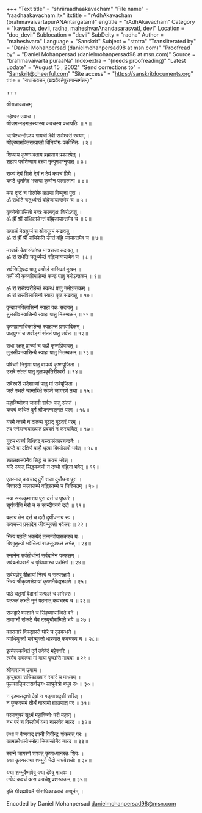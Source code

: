 +++
"Text title" = "shriiraadhaakavacham"
"File name" = "raadhaakavacham.itx"
itxtitle = "rAdhAkavacham (brahmavaivartapurANAntargatam)"
engtitle = "rAdhAkavacham"
Category = "kavacha, devii, radha, maheshvarAnandasarasvatI, devI"
Location = "doc_devii"
Sublocation = "devii"
SubDeity = "radha"
Author = "maheshvara"
Language = "Sanskrit"
Subject = "stotra"
"Transliterated by" = "Daniel Mohanpersad (danielmohanpersad98 at msn.com)"
"Proofread by" = "Daniel Mohanpersad (danielmohanpersad98 at msn.com)"
Source = "brahmavaivarta puraaNa"
Indexextra = "(needs proofreading)"
"Latest update" = "August 15 , 2002"
"Send corrections to" = "Sanskrit@cheerful.com"
"Site access" = "https://sanskritdocuments.org"
title = "राधाकवचम् (ब्रह्मवैवर्तपुराणान्तर्गतम्)"

+++
  
 श्रीराधाकवचम्   
  
महेश्वर उवाच ।  
श्रीजगन्मङ्गलस्यास्य कवचस्य प्रजापतिः ॥ १॥  
  
ऋषिश्चन्दोऽस्य गायत्री देवी रासेश्वरी स्वयम् ।  
श्रीकृष्णभक्तिसम्प्राप्तौ विनियोगः प्रकीर्तितः ॥ २॥  
  
शिष्याय कृष्णभक्ताय ब्रह्मणाय प्रकाश्येत् ।  
शठाय परशिष्याय दत्त्वा मृत्युमवाप्नुयात् ॥ ३॥  
  
राज्यं देयं शिरो देयं न देयं कवचं प्रिये ।  
कण्ठे धृतमिदं भक्त्या कृष्णेन परमात्मना ॥ ४॥  
  
मया दृष्टं च गोलोके ब्रह्मणा विष्णुना पुरा ।  
ॐ राधेति चतुर्थ्यन्तं वह्निजायान्तमेव च ॥ ५॥  
  
कृष्णेनोपासितो मन्त्रः कल्पवृक्षः शिरोऽवतु ।  
ॐ ह्रीं श्रीं राधिकाङेन्तं वह्निजायान्तमेव च ॥ ६॥  
  
कपालं नेत्रयुग्मं च श्रोत्रयुग्मं सदावतु ।  
ॐ रां ह्रीं श्रीं राधिकेति ङेन्तं वह्नि जायान्तमेव च ॥ ७॥  
  
मस्तकं केशसंघांश्च मन्त्रराजः सदावतु ।  
ॐ रां राधेति चतुर्थ्यन्तं वह्निजायान्तमेव च ॥ ८॥  
  
सर्वसिद्धिप्रदः पातु कपोलं नासिकां मुखम् ।  
क्लीं श्रीं कृष्णप्रियाङेन्तं कण्ठं पातु नमोऽन्तकम् ॥ ९॥  
  
ॐ रां रासेश्वरीङेन्तं स्कन्धं पातु नमोऽन्तकम् ।  
ॐ रां रासविलासिन्यै स्वाहा पृष्ठं सदावतु ॥ १०॥  
  
वृन्दावनविलासिन्यै स्वाहा वक्षः सदावतु ।  
तुलसीवनवासिन्यै स्वाहा पातु नितम्बकम् ॥ ११॥  
  
कृष्णप्राणाधिकाङेन्तं स्वाहान्तं प्रणवादिकम् ।  
पादयुग्मं च सर्वाङ्गं संततं पातु सर्वतः ॥ १२॥  
  
राधा रक्षतु प्राच्यां च वह्नौ कृष्णप्रियावतु ।  
तुलसीवनवासिन्यै स्वाहा पातु नितम्बकम् ॥ १३॥  
  
पश्चिमे निर्गुणा पातु वायव्ये कृष्णपूजिता ।  
उत्तरे संततं पातु मूलप्रकृतिरीश्वरी ॥ १४॥  
  
सर्वेश्वरी सदैशान्यां पातु मां सर्वपूजिता ।  
जले स्थले चान्तरिक्षे स्वप्ने जागरणे तथा ॥ १५॥  
  
महाविष्णोश्च जननी सर्वतः पातु संततं ।  
कवचं कथितं दुर्गे श्रीजगन्मङ्गलं परम् ॥ १६॥  
  
यस्मै कस्मै न दातव्य गुढाद् गुढतरं परम् ।  
तव स्नेहान्मयाख्यातं प्रवक्तं न कस्यचित् ॥ १७॥  
  
गुरुमभ्यर्च्य विधिवद् वस्त्रालंकारचन्दनैः ।  
कण्ठे वा दक्षिणे बाहौ धृत्वा विष्णोसमो भवेत् ॥ १८॥  
  
शतलक्षजपेनैव सिद्धं च कवचं भवेत् ।  
यदि स्यात् सिद्धकवचो न दग्धो वह्निना भवेत् ॥ १९॥  
  
एतस्मात् कवचाद् दुर्गे राजा दुर्योधनः पुरा ।  
विशारदो जलस्तम्भे वह्निस्तम्भे च निश्चितम् ॥ २०॥  
  
मया सनत्कुमाराय पुरा दत्तं च पुष्करे ।  
सूर्यपर्वणि मेरौ च स सान्दीपनये ददौ ॥ २१॥  
  
बलाय तेन दत्तं च ददौ दुर्योधनाय सः ।  
कवचस्य प्रसादेन जीवन्मुक्तो भवेन्नरः ॥ २२॥  
  
नित्यं पठति भक्त्येदं तन्मन्त्रोपासकश्च यः ।  
विष्णुतुल्यो भवेन्नित्यं राजसूयफलं लभेत् ॥ २३॥  
  
स्नानेन सर्वतीर्थानां सर्वदानेन यत्फलम् ।  
सर्वव्रतोपवासे च पृथिव्याश्च प्रदक्षिणे ॥ २४॥  
  
सर्वयज्ञेषु दीक्षायां नित्यं च सत्यरक्षणे ।  
नित्यं श्रीकृष्णसेवायां कृष्णनैवेद्यभक्षणे ॥ २५॥  
  
पाठे चतुर्णां वेदानां यत्फलं च लभेन्नरः ।  
यत्फलं लभते नूनं पठनात् कवचस्य च ॥ २६॥  
  
राजद्वारे श्मशाने च सिंहव्याघ्रान्विते वने ।  
दावाग्नौ संकटे चैव दस्युचौरान्विते भये ॥ २७॥  
  
कारागारे विपद्ग्रस्ते घोरे च दृढबन्धने ।  
व्याधियुक्तो भवेन्मुक्तो धारणात् कवचस्य च ॥ २८॥  
  
इत्येतत्कथितं दुर्गे तवैवेदं महेश्वरि ।  
त्वमेव सर्वरूपा मां माया पृच्छसि मायया ॥ २९॥  
  
श्रीनारायण उवाच ।  
इत्युक्त्वा राधिकाख्यानं स्मारं च माधवम् ।  
पुलकाङ्कितसर्वाङ्गः साश्रुनेत्रो बभुव सः ॥ ३०॥  
  
न कृष्णसदृशो देवो न गङ्गासदृशी सरित् ।  
न पुष्करसमं तीर्थं नाश्रामो ब्राह्मणात् पर ॥ ३१॥  
  
परमाणुपरं सूक्ष्मं महाविष्णोः परो महान् ।  
नभ परं च विस्तीर्णं यथा नास्त्येव नारद ॥ ३२॥  
  
तथा न वैष्णवाद् ज्ञानी यिगीन्द्रः शंकरात् परः ।  
कामक्रोधलोभमोहा जितास्तेनैव नारद ॥ ३३॥  
  
स्वप्ने जागरणे शश्वत् कृष्णध्यानरतः शिवः ।  
यथा कृष्णस्तथा शम्भुर्न भेदो माधवेशयोः ॥ ३४॥  
  
यथा शम्भुर्वैष्णवेषु यथा देवेषु माधवः ।  
तथेदं कवचं वत्स कवचेषु प्रशस्तकम् ॥ ३५॥  
  
इति श्रीब्रह्मवैवर्ते श्रीराधिकाकवचं सम्पूर्नम् ।  
  
  
  
Encoded by Daniel Mohanpersad danielmohanpersad98@msn.com  
  
